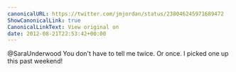 ```yaml
---
canonicalURL: https://twitter.com/jmjordan/status/238046245971689472
ShowCanonicalLink: true
CanonicalLinkText: View original on
date: 2012-08-21T22:53:42+00:00
---
```

@SaraUnderwood You don't have to tell me twice. Or once. I picked one up this past weekend!